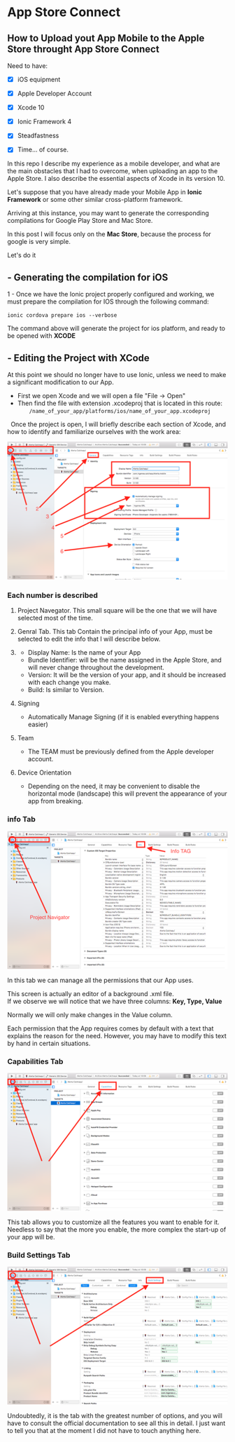 # App Store Connect

## How to Upload yout App Mobile to the Apple Store throught App Store Connect


Need to have:

- [x] iOS equipment
- [x] Apple Developer Account 
- [x] Xcode 10
- [x] Ionic Framework 4
- [x] Steadfastness
- [x] Time... of course.



In this repo I describe my experience as a mobile developer, and what are the main obstacles that I had to overcome, when uploading an app to the Apple Store. I also describe the essential aspects of Xcode in its version 10.


Let's suppose that you have already made your Mobile App in __Ionic Framework__ or some other similar cross-platform framework.

Arriving at this instance, you may want to generate the corresponding compilations for Google Play Store and Mac Store.

In this post I will focus only on the __Mac Store__, because the process for google is very simple.

Let's do it

## - Generating the compilation for iOS

1 - Once we have the Ionic project properly configured and working, we must prepare the compilation for IOS through the following command:    

```
ionic cordova prepare ios --verbose
```

The command above will generate the project for ios platform, and ready to be opened with __XCODE__    

## - Editing the Project with XCode   

At this point we should no longer have to use Ionic, unless we need to make a significant modification to our App.    

  *  First we open Xcode and we will open a file "File -> Open"     
  *  Then find the file with extension .xcodeproj that is located in this route:    
 
 ```
 /name_of_your_app/platforms/ios/name_of_your_app.xcodeproj
 ```   
 
 
Once the project is open, I will briefly describe each section of Xcode, and how to identify and familiarize ourselves with the work area:


![Xcode Capture Image](https://raw.githubusercontent.com/aledc7/AppStoreConnect/master/assets/Xcode_general.png "Xcode Capture Image")
 
 
 ### Each number is described
 
1. Project Navegator.
   This small square will be the one that we will have selected most of the time.
   
2. Genral Tab.
   This tab Contain the principal info of your App, must be selected to edit the info that I will describe below.

3.  
   * Display Name:  Is the name of your App
   * Bundle Identifier: will be the name assigned in the Apple Store, and will never change throughout the development.
   * Version:  It will be the version of your app, and it should be increased with each change you make.
   * Build: Is similar to Version.

4. Signing
   * Automatically Manage Signing  (if it is enabled everything happens easier)
5. Team
   * The TEAM must be previously defined from the Apple developer account.
6. Device Orientation
   * Depending on the need, it may be convenient to disable the horizontal mode (landscape) this will prevent the appearance of your app from breaking.
     
     
 ### info Tab
 
 ![Xcode Capture Image](https://raw.githubusercontent.com/aledc7/AppStoreConnect/master/assets/Xcode_info.png "Xcode Capture Image")
 
 In this tab we can manage all the permissions that our App uses.
 
 This screen is actually an editor of a background .xml file.   
 If we observe we will notice that we have three columns:
__Key, Type, Value__

Normally we will only make changes in the Value column.

Each permission that the App requires comes by default with a text that explains the reason for the need. However, you may have to modify this text by hand in certain situations.


### Capabilities Tab

![Xcode Capture Image](https://raw.githubusercontent.com/aledc7/AppStoreConnect/master/assets/Xcode_capabilities.png "Xcode Capture Image")

This tab allows you to customize all the features you want to enable for it. Needless to say that the more you enable, the more complex the start-up of your app will be.


### Build Settings Tab

![Xcode Capture Image](https://raw.githubusercontent.com/aledc7/AppStoreConnect/master/assets/Xcode_Build_Settings.png "Xcode Capture Image")

Undoubtedly, it is the tab with the greatest number of options, and you will have to consult the official documentation to see all this in detail. I just want to tell you that at the moment I did not have to touch anything here.


  
